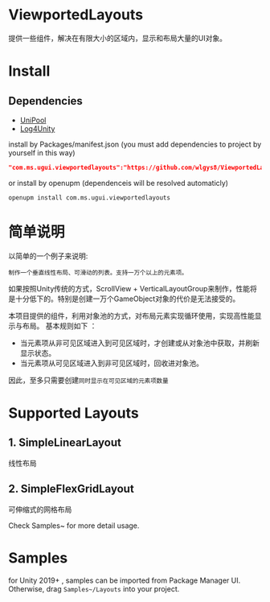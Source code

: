 # ViewportedLayouts

提供一些组件，解决在有限大小的区域内，显示和布局大量的UI对象。

# Install

## Dependencies

- [UniPool](https://github.com/wlgys8/UniPool)
- [Log4Unity](https://github.com/wlgys8/Log4Unity)


install by Packages/manifest.json (you must add dependencies to project by yourself in this way)
```json
"com.ms.ugui.viewportedlayouts":"https://github.com/wlgys8/ViewportedLayouts.git"
```

or install by openupm (dependenceis will be resolved automaticly)

```
openupm install com.ms.ugui.viewportedlayouts
```

# 简单说明


以简单的一个例子来说明:

```
制作一个垂直线性布局、可滑动的列表。支持一万个以上的元素项。
```

如果按照Unity传统的方式，ScrollView + VerticalLayoutGroup来制作，性能将是十分低下的。特别是创建一万个GameObject对象的代价是无法接受的。

本项目提供的组件，利用对象池的方式，对布局元素实现循环使用，实现高性能显示与布局。 基本规则如下 ：

- 当元素项从非可见区域进入到可见区域时，才创建或从对象池中获取，并刷新显示状态。
- 当元素项从可见区域进入到非可见区域时，回收进对象池。

因此，至多只需要创建`同时显示在可见区域的元素项数量`

# Supported Layouts

## 1. SimpleLinearLayout

线性布局

## 2. SimpleFlexGridLayout

可伸缩式的网格布局




Check Samples~ for more detail usage.

# Samples

for Unity 2019+ , samples can be imported from Package Manager UI. Otherwise, drag `Samples~/Layouts` into your project.





